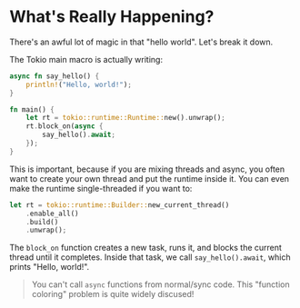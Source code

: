 # What's Really Happening?

There's an awful lot of magic in that "hello world". Let's break it down.

The Tokio main macro is actually writing:

```rust
async fn say_hello() {
    println!("Hello, world!");
}

fn main() {
    let rt = tokio::runtime::Runtime::new().unwrap();
    rt.block_on(async {
        say_hello().await;
    });
}
```

This is important, because if you are mixing threads and async, you often want to create your own thread and put the runtime inside it. You can even make the runtime single-threaded if you want to:

```rust
let rt = tokio::runtime::Builder::new_current_thread()
    .enable_all()
    .build()
    .unwrap();
```

The `block_on` function creates a new task, runs it, and blocks the current thread until it completes. Inside that task, we call `say_hello().await`, which prints "Hello, world!".

> You can't call `async` functions from normal/sync code. This "function coloring" problem is quite widely discused!